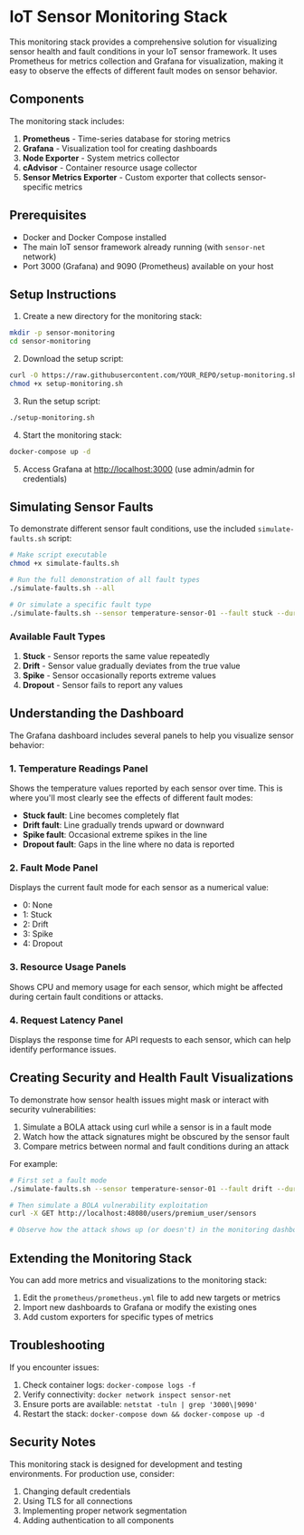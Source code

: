 # IoT Sensor Monitoring Stack

This monitoring stack provides a comprehensive solution for visualizing sensor health and fault conditions in your IoT sensor framework. It uses Prometheus for metrics collection and Grafana for visualization, making it easy to observe the effects of different fault modes on sensor behavior.

## Components

The monitoring stack includes:

1. **Prometheus** - Time-series database for storing metrics
2. **Grafana** - Visualization tool for creating dashboards
3. **Node Exporter** - System metrics collector
4. **cAdvisor** - Container resource usage collector
5. **Sensor Metrics Exporter** - Custom exporter that collects sensor-specific metrics

## Prerequisites

- Docker and Docker Compose installed
- The main IoT sensor framework already running (with `sensor-net` network)
- Port 3000 (Grafana) and 9090 (Prometheus) available on your host

## Setup Instructions

1. Create a new directory for the monitoring stack:

```bash
mkdir -p sensor-monitoring
cd sensor-monitoring
```

2. Download the setup script:

```bash
curl -O https://raw.githubusercontent.com/YOUR_REPO/setup-monitoring.sh
chmod +x setup-monitoring.sh
```

3. Run the setup script:

```bash
./setup-monitoring.sh
```

4. Start the monitoring stack:

```bash
docker-compose up -d
```

5. Access Grafana at [http://localhost:3000](http://localhost:3000) (use admin/admin for credentials)

## Simulating Sensor Faults

To demonstrate different sensor fault conditions, use the included `simulate-faults.sh` script:

```bash
# Make script executable
chmod +x simulate-faults.sh

# Run the full demonstration of all fault types
./simulate-faults.sh --all

# Or simulate a specific fault type
./simulate-faults.sh --sensor temperature-sensor-01 --fault stuck --duration 30
```

### Available Fault Types

1. **Stuck** - Sensor reports the same value repeatedly
2. **Drift** - Sensor value gradually deviates from the true value
3. **Spike** - Sensor occasionally reports extreme values
4. **Dropout** - Sensor fails to report any values

## Understanding the Dashboard

The Grafana dashboard includes several panels to help you visualize sensor behavior:

### 1. Temperature Readings Panel

Shows the temperature values reported by each sensor over time. This is where you'll most clearly see the effects of different fault modes:

- **Stuck fault**: Line becomes completely flat
- **Drift fault**: Line gradually trends upward or downward
- **Spike fault**: Occasional extreme spikes in the line
- **Dropout fault**: Gaps in the line where no data is reported

### 2. Fault Mode Panel

Displays the current fault mode for each sensor as a numerical value:
- 0: None
- 1: Stuck
- 2: Drift
- 3: Spike
- 4: Dropout

### 3. Resource Usage Panels

Shows CPU and memory usage for each sensor, which might be affected during certain fault conditions or attacks.

### 4. Request Latency Panel

Displays the response time for API requests to each sensor, which can help identify performance issues.

## Creating Security and Health Fault Visualizations

To demonstrate how sensor health issues might mask or interact with security vulnerabilities:

1. Simulate a BOLA attack using curl while a sensor is in a fault mode
2. Watch how the attack signatures might be obscured by the sensor fault
3. Compare metrics between normal and fault conditions during an attack

For example:

```bash
# First set a fault mode
./simulate-faults.sh --sensor temperature-sensor-01 --fault drift --duration 600 &

# Then simulate a BOLA vulnerability exploitation
curl -X GET http://localhost:48080/users/premium_user/sensors

# Observe how the attack shows up (or doesn't) in the monitoring dashboard
```

## Extending the Monitoring Stack

You can add more metrics and visualizations to the monitoring stack:

1. Edit the `prometheus/prometheus.yml` file to add new targets or metrics
2. Import new dashboards to Grafana or modify the existing ones
3. Add custom exporters for specific types of metrics

## Troubleshooting

If you encounter issues:

1. Check container logs: `docker-compose logs -f`
2. Verify connectivity: `docker network inspect sensor-net`
3. Ensure ports are available: `netstat -tuln | grep '3000\|9090'`
4. Restart the stack: `docker-compose down && docker-compose up -d`

## Security Notes

This monitoring stack is designed for development and testing environments. For production use, consider:

1. Changing default credentials
2. Using TLS for all connections
3. Implementing proper network segmentation
4. Adding authentication to all components